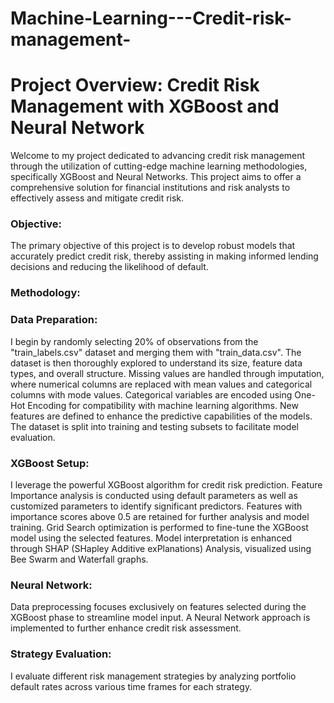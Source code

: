 # Machine-Learning---Credit-risk-management-

# Project Overview: Credit Risk Management with XGBoost and Neural Network

Welcome to my project dedicated to advancing credit risk management through the utilization of cutting-edge machine learning methodologies, specifically XGBoost and Neural Networks. This project aims to offer a comprehensive solution for financial institutions and risk analysts to effectively assess and mitigate credit risk.

### Objective:
The primary objective of this project is to develop robust models that accurately predict credit risk, thereby assisting in making informed lending decisions and reducing the likelihood of default.

### Methodology:

### Data Preparation:
I begin by randomly selecting 20% of observations from the "train_labels.csv" dataset and merging them with "train_data.csv".
The dataset is then thoroughly explored to understand its size, feature data types, and overall structure.
Missing values are handled through imputation, where numerical columns are replaced with mean values and categorical columns with mode values.
Categorical variables are encoded using One-Hot Encoding for compatibility with machine learning algorithms.
New features are defined to enhance the predictive capabilities of the models.
The dataset is split into training and testing subsets to facilitate model evaluation.

### XGBoost Setup:
I leverage the powerful XGBoost algorithm for credit risk prediction.
Feature Importance analysis is conducted using default parameters as well as customized parameters to identify significant predictors.
Features with importance scores above 0.5 are retained for further analysis and model training.
Grid Search optimization is performed to fine-tune the XGBoost model using the selected features.
Model interpretation is enhanced through SHAP (SHapley Additive exPlanations) Analysis, visualized using Bee Swarm and Waterfall graphs.

### Neural Network:
Data preprocessing focuses exclusively on features selected during the XGBoost phase to streamline model input.
A Neural Network approach is implemented to further enhance credit risk assessment.

### Strategy Evaluation:
I evaluate different risk management strategies by analyzing portfolio default rates across various time frames for each strategy.
